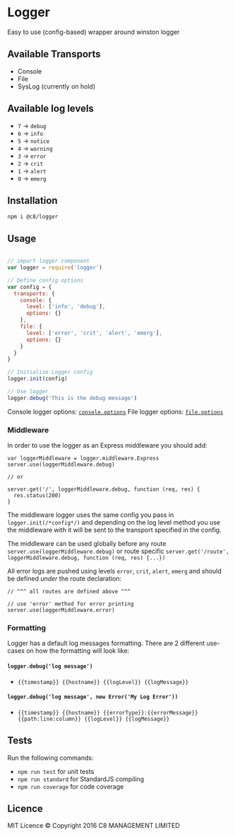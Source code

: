 # Logger

Easy to use (config-based) wrapper around winston logger

## Available Transports

 - Console
 - File
 - SysLog (currently on hold)


## Available log levels

 - `7` -> `debug`
 - `6` -> `info`
 - `5` -> `notice`
 - `4` -> `warning`
 - `3` -> `error`
 - `2` -> `crit`
 - `1` -> `alert`
 - `0` -> `emerg`

## Installation
`npm i @c8/logger`

## Usage

```javascript

// import logger component
var logger = require('logger')

// Define config options
var config = {
  transports: {
    console: {
      level: ['info', 'debug'],
      options: {}
    },
    file: {
      level: ['error', 'crit', 'alert', 'emerg'],
      options: {}
    }
  }
}

// Initialize Logger config
logger.init(config)

// Use logger
logger.debug('This is the debug message')

```

Console logger options: [`console.options`](https://github.com/winstonjs/winston/blob/master/docs/transports.md#console-transport)
File logger options: [`file.options`](https://github.com/winstonjs/winston/blob/master/docs/transports.md#file-transport)

### Middleware
In order to use the logger as an Express middleware you should add:

```
var loggerMiddleware = logger.middleware.Express
server.use(loggerMiddleware.debug)

// or
 
server.get('/', loggerMiddleware.debug, function (req, res) {
  res.status(200)
}
```

The middleware logger uses the same config you pass in `logger.init(/*config*/)` and depending on the log level method you use the middleware with it will be sent to the transport specified in the config.

The middleware can be used globally before any route `server.use(loggerMiddleware.debug)` or route specific `server.get('/route', loggerMiddleware.debug, function (req, res) {...})`

All error logs are pushed using levels `error`, `crit`, `alert`, `emerg` and should be defined *under* the route declaration:
```
// ^^^ all routes are defined above ^^^

// use 'error' method for error printing
server.use(loggerMiddleware.error)
```

### Formatting
Logger has a default log messages formatting. There are 2 different use-cases on how the formatting will look like:
 
#### `logger.debug('log message')`
 - `{{timestamp}} {{hostname}} {{logLevel}} {{logMessage}}`
 
#### `logger.debug('log message', new Error('My Log Error'))`
 - `{{timestamp}} {{hostname}} {{errorType}}:{{errorMessage}} {{path:line:column}} {{logLevel}} {{logMessage}}`


## Tests

Run the following commands:
 - `npm run test` for unit tests
 - `npm run standard` for StandardJS compiling
 - `npm run coverage` for code coverage

## Licence

MIT Licence
© Copyright 2016 C8 MANAGEMENT LIMITED
